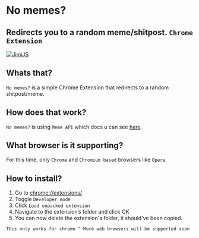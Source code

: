 # No memes?
## Redirects you to a random meme/shitpost. `Chrome Extension`
[![JimiJS](https://jimijs.pl/media/madebyjimijs.png)](https://jimijs.pl/)

## Whats that?
`No memes?` is a simple Chrome Extension that redirects to a random shitpost/meme.

## How does that work?
`No memes?` is using `Meme API` which docs u can see [here](https://docs.jimijs.pl/memeapi/get-a-random-meme-api).

## What browser is it supporting?
For this time, only `Chrome` and `Chromium based` browsers  like `Opera`.

## How to install?
1. Go to [chrome://extensions/](chrome://extensions/)
2. Toggle `Developer mode`
3. Click `Load unpacked extension`
4. Navigate to the extension’s folder and click OK
5. You can now delete the extension's folder, it should've been copied.

`This only works for chrome ^ More web browsers will be supported soon`